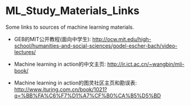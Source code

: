ML_Study_Materials_Links
========================

Some links to sources of machine learning materials.

+ GEB的MIT公开教程(面向中学生):  http://ocw.mit.edu/high-school/humanities-and-social-sciences/godel-escher-bach/video-lectures/

+ Machine learning in action的中文主页:  http://ir.ict.ac.cn/~wangbin/mli-book/

+ Machine learning in action的图灵社区主页和勘误表:  http://www.ituring.com.cn/book/1021?q=%BB%FA%C6%F7%D1%A7%CF%B0%CA%B5%D5%BD

